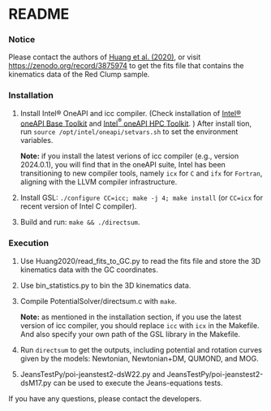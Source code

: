 # README
### Notice

Please contact the authors of [Huang et al. (2020)](https://iopscience.iop.org/article/10.3847/1538-4365/ab994f), or visit https://zenodo.org/record/3875974 to get the fits file that contains the kinematics data of the Red Clump sample. 

### Installation

1. Install Intel® OneAPI and icc compiler. (Check installation of [Intel® oneAPI Base Toolkit](https://www.intel.com/content/www/us/en/developer/tools/oneapi/base-toolkit-download.html) and [Intel$^®$ oneAPI HPC Toolkit](https://www.intel.com/content/www/us/en/developer/tools/oneapi/hpc-toolkit-download.html). ) After install tion, run `source /opt/intel/oneapi/setvars.sh` to set the environment variables.
   
   **Note:** if you install the latest verions of icc compiler (e.g., version 2024.0.1), you will find that in the oneAPI suite, Intel has been transitioning to new compiler tools, namely `icx` for `C` and `ifx` for `Fortran`, aligning with the LLVM compiler infrastructure. 
2. Install GSL: `./configure CC=icc; make -j 4; make install` (or `CC=icx` for recent version of Intel C compiler).
3. Build and run: `make && ./directsum`.

### Execution

1. Use Huang2020/read_fits_to_GC.py to read the fits file and store the 3D kinematics data with the GC coordinates.
2. Use bin_statistics.py to bin the 3D kinematics data.
3. Compile PotentialSolver/directsum.c with `make`. 
   
   **Note:** as mentioned in the installation section, if you use the latest version of icc compiler, you should replace `icc` with `icx` in the Makefile. And also specify your own path of the GSL library in the Makefile.
4. Run `directsum` to get the outputs, including potential and rotation curves given by the models: Newtonian, Newtonian+DM, QUMOND, and MOG.
5. JeansTestPy/poi-jeanstest2-dsW22.py and JeansTestPy/poi-jeanstest2-dsM17.py can be used to execute the Jeans-equations tests.

If you have any questions, please contact the developers.